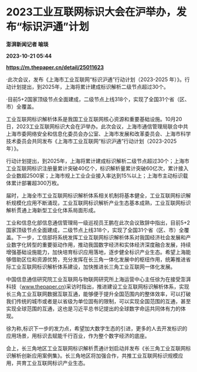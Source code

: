 # 2023工业互联网标识大会在沪举办，发布“标识沪通”计划
**澎湃新闻记者 喻琰**

**2023-10-21 05:44**

**https://m.thepaper.cn/detail/25011623**

·此次会议，发布《上海市工业互联网“标识沪通”行动计划（2023-2025 年）》。行动计划提出，到2025年，上海将累计建成标识解析二级节点超过30个。

·目前5+2国家顶级节点全面建成，二级节点上线318个，实现了全国31个省（区、市）全覆盖。

工业互联网标识解析体系是我国工业互联网核心资源和重要基础设施。10月20日，2023工业互联网标识大会在沪举办。此次会议，上海市通信管理局联合中共上海市委网络安全和信息化委员会办公室、上海市发展和改革委员会、上海市科学技术委员会共同发布《上海市工业互联网“标识沪通”行动计划（2023-2025 年）》。

行动计划提出，到2025年，上海将累计建成标识解析二级节点超过30个；上海市工业互联网标识注册量累计突破40亿个，标识解析量累计突破60亿次，累计接入企业数超2500家；上海市规上工业企业接入率达到15%以上；上海市主动标识载体累计部署超300万枚。

届时，上海全市工业互联网标识解析体系相关机制将基本健全，工业互联网标识解析规模化应用不断涌现，工业互联网标识解析产业生态基本成熟，工业互联网标识解析贯通上海新型工业化体系局面形成。

工业和信息化部信息通信管理局一级巡视员王鹏在此次会议致辞中指出，目前5+2国家顶级节点全面建成，二级节点上线318个，实现了全国31个省（区、市）全覆盖。下一步，工信部将系统发挥工业互联网标识解析体系对我国经济社会发展和产业数字化转型的重要驱动作用，推动我国数字经济和实体经济深度融合发展，持续增强基础设施能力，加快培育标识应用落地，逐步健全标识产业生态。希望上海能够借助区位和资源优势，充分发挥在长三角一体化发展中的枢纽作用，统筹推进省际工业互联网标识解析体系建设，加快推进长三角工业互联网一体化发展。

中国信息通信研究院工业互联网与物联网研究所上海运营中心主任徐为在接受澎湃科技（www.thepaper.cn)采访时指出，推进建设工业互联网标识解析体系，实现长三角工业互联网数据互联互通，能够便于提升全国范围内的整体效率，可以打破我们传统的城市或者是以省级为单位固有的限制，可以实现全国范围的互通，甚至实现全球范围的互通，这也是习近平总书记提出的全球数字命运共同体有力的体现。

徐为称,标识下一步的发力点，希望加大数字生态的引进，更多的人去开发标识的应用场景，用标识去赋能千行百业，作为整个数字经济的底座。

会上，长三角地区工业互联网标识解析贯通计划启动并发布《长三角工业互联网标识解析创新应用案例集》。长三角地区将加强合作，共推工业互联网标识规模应用，共育工业互联网标识产业生态。